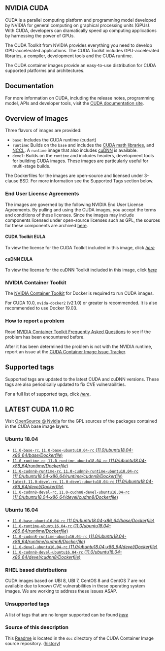 ## NVIDIA CUDA

CUDA is a parallel computing platform and programming model developed by NVIDIA for general computing on graphical processing units (GPUs). With CUDA, developers can dramatically speed up computing applications by harnessing the power of GPUs.

The CUDA Toolkit from NVIDIA provides everything you need to develop GPU-accelerated applications. The CUDA Toolkit includes GPU-accelerated libraries, a compiler, development tools and the CUDA runtime.

The CUDA container images provide an easy-to-use distribution for CUDA supported platforms and architectures.

## Documentation

For more information on CUDA, including the release notes, programming model, APIs and developer tools, visit the [CUDA documentation site](https://docs.nvidia.com/cuda).

## Overview of Images

Three flavors of images are provided:
- `base`: Includes the CUDA runtime (cudart)
- `runtime`: Builds on the `base` and includes the [CUDA math libraries](https://developer.nvidia.com/gpu-accelerated-libraries), and [NCCL](https://developer.nvidia.com/nccl). A `runtime` image that also includes [cuDNN](https://developer.nvidia.com/cudnn) is available. 
- `devel`: Builds on the `runtime` and includes headers, development tools for building CUDA images. These images are particularly useful for multi-stage builds.

The Dockerfiles for the images are open-source and licensed under 3-clause BSD. For more information see the Supported Tags section below.

### End User License Agreements

The images are governed by the following NVIDIA End User License Agreements. By pulling and using the CUDA images, you accept the terms and conditions of these licenses. 
Since the images may include components licensed under open-source licenses such as GPL, the sources for these components are archived [here](https://developer.download.nvidia.com/compute/cuda/opensource/).

#### CUDA Toolkit EULA

To view the license for the CUDA Toolkit included in this image, click [*here*](http://docs.nvidia.com/cuda/eula/index.html)

#### cuDNN EULA

To view the license for the cuDNN Toolkit included in this image, click [*here*](https://docs.nvidia.com/deeplearning/sdk/cudnn-sla/index.html)

### NVIDIA Container Toolkit

The [NVIDIA Container Toolkit](https://github.com/NVIDIA/nvidia-docker) for Docker is required to run CUDA images.

For CUDA 10.0, `nvida-docker2` (v2.1.0) or greater is recommended. It is also recommended to use Docker 19.03.

### How to report a problem

Read [NVIDIA Container Toolkit Frequently Asked Questions](https://github.com/NVIDIA/nvidia-docker/wiki/Frequently-Asked-Questions) to see if the problem has been encountered before.

After it has been determined the problem is not with the NVIDIA runtime, report an issue at the [CUDA Container Image Issue Tracker](https://gitlab.com/nvidia/container-images/cuda/-/issues).

## Supported tags

Supported tags are updated to the latest CUDA and cuDNN versions. These tags are also periodically updated to fix CVE vulnerabilities.

For a full list of supported tags, click [*here*](https://gitlab.com/nvidia/container-images/cuda/blob/master/doc/supported-tags.md).

## LATEST CUDA 11.0 RC

Visit [OpenSource @ Nvidia](https://developer.download.nvidia.com/compute/cuda/opensource/image/11.0/) for the GPL sources of the packages contained in the CUDA base image layers.

### Ubuntu 18.04

- [`11.0-base-rc`, `11.0-base-ubuntu18.04-rc` (*11.0/ubuntu18.04-x86_64/base/Dockerfile*)](https://gitlab.com/nvidia/container-images/cuda/blob/master/dist/11.0/ubuntu18.04-x86_64/base/Dockerfile)
- [`11.0-runtime-rc`, `11.0-runtime-ubuntu18.04-rc` (*11.0/ubuntu18.04-x86_64/runtime/Dockerfile*)](https://gitlab.com/nvidia/container-images/cuda/blob/master/dist/11.0/ubuntu18.04-x86_64/runtime/Dockerfile)
- [`11.0-cudnn8-runtime-rc`, `11.0-cudnn8-runtime-ubuntu18.04-rc` (*11.0/ubuntu18.04-x86_64/runtime/cudnn8/Dockerfile*)](https://gitlab.com/nvidia/container-images/cuda/blob/master/dist/11.0/ubuntu18.04-x86_64/runtime/cudnn8/Dockerfile)
- [`latest`, `11.0-devel-rc`, `11.0-devel-ubuntu18.04-rc` (*11.0/ubuntu18.04-x86_64/devel/Dockerfile*)](https://gitlab.com/nvidia/container-images/cuda/blob/master/dist/11.0/ubuntu18.04-x86_64/devel/Dockerfile)
- [`11.0-cudnn8-devel-rc`, `11.0-cudnn8-devel-ubuntu18.04-rc` (*11.0/ubuntu18.04-x86_64/devel/cudnn8/Dockerfile*)](https://gitlab.com/nvidia/container-images/cuda/blob/master/dist/11.0/ubuntu18.04-x86_64/devel/cudnn8/Dockerfile)

### Ubuntu 16.04

- [`11.0-base-ubuntu16.04-rc` (*11.0/ubuntu18.04-x86_64/base/Dockerfile*)](https://gitlab.com/nvidia/container-images/cuda/blob/master/dist/11.0/ubuntu16.04-x86_64/base/Dockerfile)
- [`11.0-runtime-ubuntu16.04-rc` (*11.0/ubuntu18.04-x86_64/runtime/Dockerfile*)](https://gitlab.com/nvidia/container-images/cuda/blob/master/dist/11.0/ubuntu16.04-x86_64/runtime/Dockerfile)
- [`11.0-cudnn8-runtime-ubuntu16.04-rc` (*11.0/ubuntu18.04-x86_64/runtime/cudnn8/Dockerfile*)](https://gitlab.com/nvidia/container-images/cuda/blob/master/dist/11.0/ubuntu16.04-x86_64/runtime/cudnn8/Dockerfile)
- [`11.0-devel-ubuntu16.04-rc` (*11.0/ubuntu18.04-x86_64/devel/Dockerfile*)](https://gitlab.com/nvidia/container-images/cuda/blob/master/dist/11.0/ubuntu16.04-x86_64/devel/Dockerfile)
- [`11.0-cudnn8-devel-ubuntu16.04-rc` (*11.0/ubuntu18.04-x86_64/devel/cudnn8/Dockerfile*)](https://gitlab.com/nvidia/container-images/cuda/blob/master/dist/11.0/ubuntu16.04-x86_64/devel/cudnn8/Dockerfile)

### RHEL based distributions

CUDA images based on UBI 8, UBI 7, CentOS 8 and CentOS 7 are not available due to known CVE vulnerabilities in these operating system images. We are working to address these issues ASAP.

### Unsupported tags

A list of tags that are no longer supported can be found [*here*](https://gitlab.com/nvidia/container-images/cuda/blob/master/doc/unsupported-tags.md)

### Source of this description

This [Readme](https://gitlab.com/nvidia/container-images/cuda/blob/master/doc/README.md) is located in the `doc` directory of the CUDA Container Image source repository. ([history](https://gitlab.com/nvidia/container-images/cuda/commits/master/doc/README.md))
